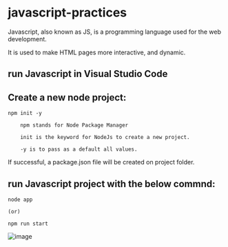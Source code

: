 # javascript-practices

Javascript, also known as JS, is a programming language used for the web development. 

It is used to make HTML pages more interactive, and dynamic.



## run Javascript in Visual Studio Code


## Create a new node project:

    npm init -y

        npm stands for Node Package Manager

        init is the keyword for NodeJs to create a new project.

        -y is to pass as a default all values.

If successful, a package.json file will be created on project folder.


## run Javascript project with the below commnd:

    node app

    (or)

    npm run start

![image](https://github.com/user-attachments/assets/0f5712d1-7994-44e2-9126-5468a2351104)
